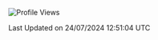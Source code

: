 <!--START_SECTION:waka-->
![Profile Views](http://img.shields.io/badge/Profile%20Views-0-blue)


 Last Updated on 24/07/2024 12:51:04 UTC
<!--END_SECTION:waka-->
